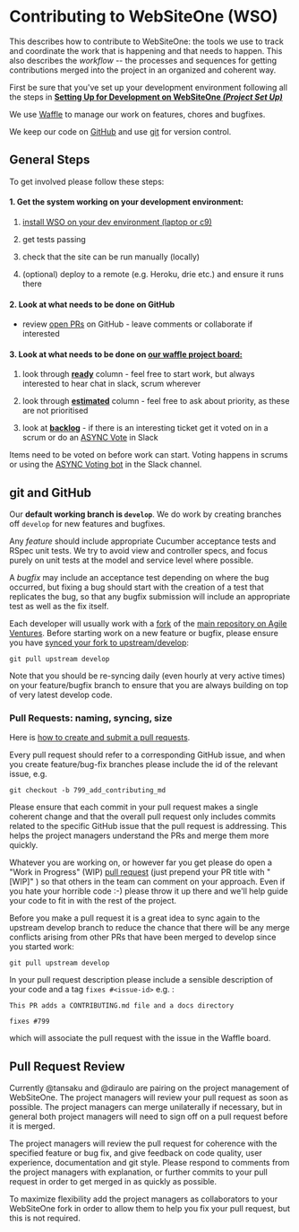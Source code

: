 # Contributing to WebSiteOne (WSO)

This describes how to contribute to WebSiteOne:  the tools we use to track and
coordinate the work that is happening and that needs to happen. This also describes the
*workflow* -- the processes and sequences for getting contributions merged into the project in an organized and coherent way.

First be sure that you've set up your development environment following all the steps
 in **[Setting Up for Development on WebSiteOne _(Project Set Up)_](https://github.com/AgileVentures/WebsiteOne/blob/develop/docs/project_setup.md)**


We use [Waffle](https://waffle.io/AgileVentures/WebsiteOne) to manage our work on features, chores and bugfixes.

We keep our code on [GitHub](http://github.com) and use [git](https://git-scm.com) for version control.




## General Steps
To get involved please follow these steps:

#### 1. Get the system working on your development environment:

   1. [install WSO on your dev environment (laptop or c9)](https://github.com/AgileVentures/WebsiteOne/blob/develop/docs/project_setup.md)

   2. get tests passing

   3. check that the site can be run manually (locally)

   4. (optional) deploy to a remote (e.g. Heroku, drie etc.) and ensure it runs there

#### 2. Look at what needs to be done on GitHub

* review [open PRs](https://github.com/AgileVentures/WebsiteOne/pulls) on GitHub - leave comments or collaborate if interested


#### 3. Look at what needs to be done on [our waffle project board:](https://waffle.io/AgileVentures/WebsiteOne)

  1. look through **[ready](https://waffle.io/AgileVentures/WebsiteOne)** column - feel free to start work, but always interested to hear chat in slack, scrum wherever

  3. look through **[estimated](https://waffle.io/AgileVentures/WebsiteOne)** column - feel free to ask about priority, as these are not prioritised

  4. look at **[backlog](https://waffle.io/AgileVentures/WebsiteOne)** - if there is an interesting ticket get it voted on in a scrum or do an [ASYNC Vote](https://github.com/AgileVentures/AgileVentures/blob/master/ASYNC_VOTING.md) in Slack

  Items need to be voted on before work can start.  Voting happens in scrums or using the [ASYNC Voting bot](https://github.com/AgileVentures/AgileVentures/blob/master/ASYNC_VOTING.md) in the Slack channel.



## git and GitHub
Our **default working branch is `develop`**.  We do work by creating branches off `develop` for new features and bugfixes.

Any *feature* should include appropriate Cucumber acceptance tests and RSpec unit tests.  We try to avoid view and controller specs, and focus purely on unit tests at the model and service level where possible.

A *bugfix* may include an acceptance test depending on where the bug occurred, but fixing a bug should start with the creation of a test that replicates the bug, so that any bugfix submission will include an appropriate test as well as the fix itself.

Each developer will usually work with a [fork](https://help.github.com/articles/fork-a-repo/) of the [main repository on Agile Ventures](https://github.com/AgileVentures/WebSiteOne). Before starting work on a new feature or bugfix, please ensure you have [synced your fork to upstream/develop](https://help.github.com/articles/syncing-a-fork/):

```
git pull upstream develop
```

Note that you should be re-syncing daily (even hourly at very active times) on your
feature/bugfix branch to ensure that you are always building on top of very latest develop code.

### Pull Requests: naming, syncing, size
Here is [how to create and submit a pull requests](https://github.com/AgileVentures/WebsiteOne/blob/develop/docs/how_to_submit_a_pull_request_on_github.md).

Every pull request should refer to a corresponding GitHub issue, and when you create feature/bug-fix branches please include the id of the relevant issue, e.g.

```
git checkout -b 799_add_contributing_md
```

Please ensure that each commit in your pull request makes a single coherent change and that the overall pull request only includes commits related to the specific GitHub issue that the pull request is addressing.  This helps the project managers understand the PRs and merge them more quickly.

Whatever you are working on, or however far you get please do open a "Work in Progress" (WIP) [pull request](https://help.github.com/articles/creating-a-pull-request/) (just prepend your PR title with "[WIP]" ) so that others in the team can comment on your approach.  Even if you hate your horrible code :-) please throw it up there and we'll help guide your code to fit in with the rest of the project.


Before you make a pull request it is a great idea to sync again to the upstream develop branch to reduce the chance that there will be any merge conflicts arising from other PRs that have been merged to develop since you started work:

```
git pull upstream develop
```

In your pull request description please include a sensible description of your code and a tag `fixes #<issue-id>` e.g. :

```
This PR adds a CONTRIBUTING.md file and a docs directory

fixes #799
```

which will associate the pull request with the issue in the Waffle board.


Pull Request Review
-------------------

Currently @tansaku and @diraulo are pairing on the project management of WebSiteOne.  The project managers will review your pull request as soon as possible.  The project managers can merge unilaterally if necessary, but in general both project managers will need to sign off on a pull request before it is merged.

The project managers will review the pull request for coherence with the specified feature or bug fix, and give feedback on code quality, user experience, documentation and git style.  Please respond to comments from the project managers with explanation, or further commits to your pull request in order to get merged in as quickly as possible.

To maximize flexibility add the project managers as collaborators to your WebSiteOne fork in order to allow them to help you fix your pull request, but this is not required.


